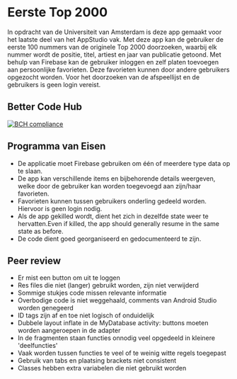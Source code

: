 # Eerste Top 2000
In opdracht van de Universiteit van Amsterdam is deze app gemaakt voor het laatste deel van het AppStudio vak. Met deze app kan de 
gebruiker de eerste 100 nummers van de originele Top 2000 doorzoeken, waarbij elk nummer wordt de positie, titel, artiest en jaar van 
publicatie getoond. Met behulp van Firebase kan de gebruiker inloggen en zelf platen toevoegen aan persoonlijke favorieten. Deze favorieten
kunnen door andere gebruikers opgezocht worden. Voor het doorzoeken van de afspeellijst en de gebruikers is geen login vereist.

## Better Code Hub
[![BCH compliance](https://bettercodehub.com/edge/badge/baszwanenburg/AppStudio?branch=master)](https://bettercodehub.com/)

## Programma van Eisen
* De applicatie moet Firebase gebruiken om één of meerdere type data op te slaan.
* De app kan verschillende items en bijbehorende details weergeven, welke door de gebruiker kan worden toegevoegd aan zijn/haar favorieten.
* Favorieten kunnen tussen gebruikers onderling gedeeld worden. Hiervoor is geen login nodig.
* Als de app gekilled wordt, dient het zich in dezelfde state weer te hervatten.Even if killed, the app should generally resume in the same state as before.
* De code dient goed georganiseerd en gedocumenteerd te zijn.

## Peer review
* Er mist een button om uit te loggen
* Res files die niet (langer) gebruikt worden, zijn niet verwijderd
* Sommige stukjes code missen relevante informatie
* Overbodige code is niet weggehaald, comments van Android Studio worden genegeerd
* ID tags zijn af en toe niet logisch of onduidelijk
* Dubbele layout inflate in de MyDatabase activity: buttons moeten worden aangeroepen in de adapter
* In de fragmenten staan functies onnodig veel opgedeeld in kleinere 'deelfuncties'
* Vaak worden tussen functies te veel of te weinig witte regels toegepast
* Gebruik van tabs en plaatsing brackets niet consistent
* Classes hebben extra variabelen die niet gebruikt worden
